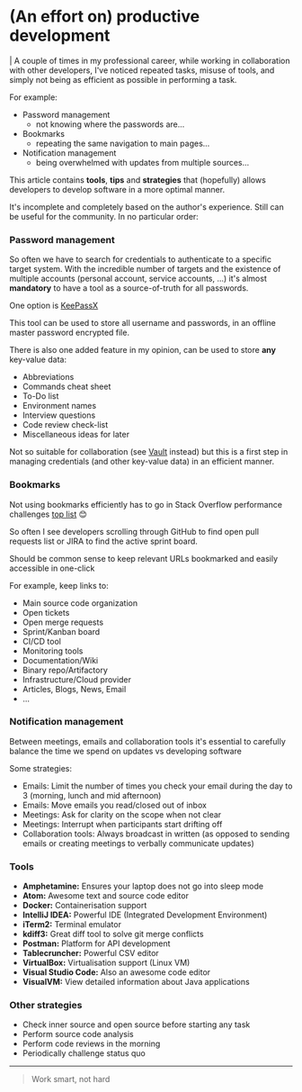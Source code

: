 # (An effort on) productive development 
|
A couple of times in my professional career, while working in collaboration with other developers, 
I've noticed repeated tasks, misuse of tools, and simply not being as efficient as possible in 
performing a task.

For example:
* Password management
  * not knowing where the passwords are...
* Bookmarks 
  * repeating the same navigation to main pages...
* Notification management
  * being overwhelmed with updates from multiple sources...

This article contains **tools**, **tips** and **strategies** that (hopefully) allows developers to develop software 
in a more optimal manner. 

It's incomplete and completely based on the author's experience. 
Still can be useful for the community. In no particular order:

### Password management

So often we have to search for credentials to authenticate to a specific target system.
With the incredible number of targets and the existence of multiple accounts (personal account, service accounts, ...)
it's almost **mandatory** to have a tool as a source-of-truth for all passwords.

One option is [KeePassX](https://github.com/keepassx/keepassx)

This tool can be used to store all username and passwords, 
in an offline master password encrypted file.

There is also one added feature in my opinion, 
can be used to store **any** key-value data:
 * Abbreviations
 * Commands cheat sheet
 * To-Do list
 * Environment names
 * Interview questions
 * Code review check-list
 * Miscellaneous ideas for later

Not so suitable for collaboration (see [Vault](https://github.com/hashicorp/vault) instead) 
but this is a first step in managing credentials (and other key-value data) in an efficient manner.

### Bookmarks

Not using bookmarks efficiently has to go in 
Stack Overflow performance challenges [top list](https://insights.stackoverflow.com/survey/2019?utm_source=so-owned&utm_medium=blog&utm_campaign=dev-survey-2019&utm_content=launch-blog&__hstc=188987252.aa77201028509d3b0b5be4c0cc72a8d1.1577473865186.1577473865186.1577473865186.1&__hssc=188987252.1.1577473865187&__hsfp=4242202861#work-_-greatest-challenges-to-productivity) 😊

So often I see developers scrolling through GitHub to find open pull requests list 
or JIRA to find the active sprint board.

Should be common sense to keep relevant URLs bookmarked and easily accessible in one-click

For example, keep links to:
* Main source code organization
* Open tickets
* Open merge requests
* Sprint/Kanban board
* CI/CD tool
* Monitoring tools
* Documentation/Wiki
* Binary repo/Artifactory
* Infrastructure/Cloud provider
* Articles, Blogs, News, Email
* ...

### Notification management

Between meetings, emails and collaboration tools
it's essential to carefully balance the time we spend on updates vs developing software

Some strategies:
* Emails: Limit the number of times you check your email during the day to 3 (morning, lunch and mid afternoon)
* Emails: Move emails you read/closed out of inbox
* Meetings: Ask for clarity on the scope when not clear
* Meetings: Interrupt when participants start drifting off
* Collaboration tools: Always broadcast in written (as opposed to sending emails or creating meetings to verbally communicate updates)

### Tools

* **Amphetamine:** Ensures your laptop does not go into sleep mode
* **Atom:** Awesome text and source code editor
* **Docker:** Containerisation support
* **IntelliJ IDEA:** Powerful IDE (Integrated Development Environment)
* **iTerm2:** Terminal emulator
* **kdiff3:** Great diff tool to solve git merge conflicts
* **Postman:** Platform for API development
* **Tablecruncher:** Powerful CSV editor
* **VirtualBox:** Virtualisation support (Linux VM)
* **Visual Studio Code:** Also an awesome code editor
* **VisualVM:** View detailed information about Java applications

### Other strategies

* Check inner source and open source before starting any task
* Perform source code analysis
* Perform code reviews in the morning
* Periodically challenge status quo

_______

> Work smart, not hard
